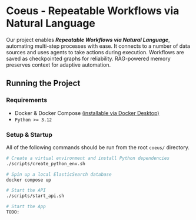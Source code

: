 # Coeus - Repeatable Workflows via Natural Language

Our project enables __*Repeatable Workflows via Natural Language*__, automating multi-step processes with ease. It connects to a number of data sources and uses agents to take actions during execution. Workflows are saved as checkpointed graphs for reliability. RAG-powered memory preserves context for adaptive automation.

## Running the Project

### Requirements

- Docker & Docker Compose [(installable via Docker Desktop)](https://www.docker.com/products/docker-desktop/)
- `Python >= 3.12`

### Setup & Startup

All of the following commands should be run from the root `coeus/` directory.

```sh
# Create a virtual environment and install Python dependencies
./scripts/create_python_env.sh

# Spin up a local ElasticSearch database
docker compose up

# Start the API
./scripts/start_api.sh

# Start the App
TODO:
```
